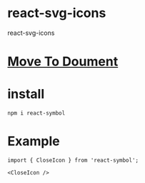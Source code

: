 # react-svg-icons
react-svg-icons

# [Move To Doument](https://www.juny.blog/markdown-viewer/blog/docs/react-svg-icons.md)

# install
```shell
npm i react-symbol
```
# Example
```tsx
import { CloseIcon } from 'react-symbol';

<CloseIcon />

```
